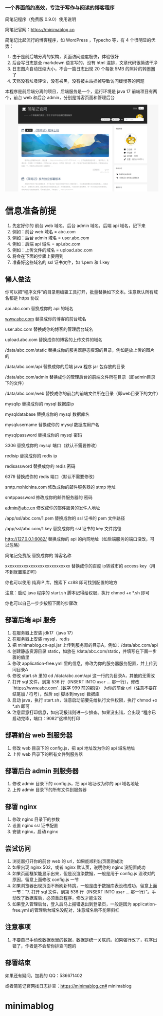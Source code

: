 ### 一个界面简约高效，专注于写作与阅读的博客程序

简笔记程序（免费版 0.9.0）使用说明

简笔记官网：https://minimablog.cn

简笔记比起流行的博客程序，如 WordPress ，Typecho 等，有 4 个很明显的优势：

1. 由于是前后端分离的架构，页面访问速度极快，体验很好
2. 后台写日志是全 markdown 语言写的，没有 html 混排，文章代码很简洁干净
3. 日志图片自动压缩大小，不会一篇日志出现 20 个每张 5MB 的照片的转圈圈了
4. 天然没有垃圾评论，没有被黑，没有被主站挂掉导致访问缓慢等的问题

本程序是前后端分离的项目，后端服务是一个，运行环境是 java 17
前端项目有两个，前台 web 和后台 admin，分别是博客页面和管理后台

![简笔记前台界面](%E5%9B%BE%E7%89%87.png)

# 信息准备前提
1. 先定好你的 前台 web 域名，后台 admin 域名，后端 api 域名，记下来
2. 例如：前台 web 域名 = abc.com
3. 例如：后台 admin 域名 = user.abc.com
4. 例如：后端 api 域名 = api.abc.com
5. 例如：上传文件的域名 = upload.abc.com
6. 将会在下面的步骤上要用到
7. 准备好这些域名的 ssl 证书文件，如 1.pem 和 1.key


## 懒人做法
你可以把“程序文件”的目录用编辑工具打开，批量替换如下文本。注意默认所有域名都是 https 协议

api.abc.com 替换成你的 api 的域名

www.abc.com 替换成你的博客的前台域名

user.abc.com 替换成你的博客的管理后台域名

upload.abc.com 替换成你的博客的上传文件的域名


/data/abc.com/static 替换成你的服务器静态资源的目录，例如是放上传的图片的

/data/abc.com/api 替换成你的后端 java 程序 jar 包存放的目录

/data/abc.com/admin 替换成你的管理后台的前端文件所在目录（即admin目录下的文件）

/data/abc.com/web 替换成你的前台的前端文件所在目录（即web目录下的文件）


mysqlip 替换成你的 mysql 数据库ip

mysqldatabase 替换成你的 mysql 数据库名

mysqlusername 替换成你的 mysql 数据库用户名

mysqlpassword 替换成你的 mysql 密码

3306 替换成你的 mysql 端口（默认不需要修改）


redisip 替换成你的 redis ip

redisassword 替换成你的 redis 密码

6379 替换成你的 redis 端口（默认不需要修改）


smtp.mxhichina.com 修改成你的邮件服务器的 stmp 地址

smtppassword 修改成你的邮件服务器的 密码

admin@abc.cn 修改成你的邮件服务的发件人地址


/app/ssl/abc.com/1.pem 替换成你的 ssl 证书的 pem 文件路径

/app/ssl/abc.com/1.key 替换成你的 ssl 证书的 key 文件路径

http://127.0.0.1:9082/ 替换成你的 api 的内网地址（如后端服务的端口没改，可以忽略）


简笔记免费版 替换成你的 博客名称

xxxxxxxxxxxxxxxxxxxxxxxxxxxx 替换成你的百度 ip转城市的 access key（用不到就置空即可）

你也可以使用 纯真IP 库，搜索下 cz88 即可找到配置的地方

注意：启动 java 程序的 start.sh 脚本记得给权限，执行 chmod +x *.sh 即可




你也可以自己一步步按照下面的步骤改

## 部署后端 api 服务
1. 在服务器上安装 jdk17（java 17）
2. 在服务器上安装 mysql，redis
3. 把 minimablog.cn-api.jar 上传到服务器的目录A，例如：/data/abc.com/api
4. 创建静态资源目录 static，如放在 /data/abc.com/static，并填写在下面一步骤的值里
5. 修改 application-free.yml 里的信息，修改为你的服务器服务配置，并上传到同目录A
6. 修改 start.sh 里的 cd /data/abc.com/api 这一行的为目录A，其他的无需改
7. 打开 sql 文件，到第 536 行（INSERT INTO `user` ... 那一行），修改 'https://www.abc.com'（数字 999 前的那段） 为你的前台 url（注意不要在结尾加 / 符号），然后 sql 脚本到mysql 数据库
8. 启动 java，执行 start.sh，注意启动前要先给执行文件权限，执行 chmod +x *.sh 即可
9. 注意留意打印信息，如出现报错则进一步排查。如果没出错，会出现 “程序已启动完毕，端口：9082”这样的打印


## 部署前台 web 到服务器
1. 修改 web 目录下的 config.js，把 api 地址改为你的 api 域名地址
2. 上传 web 目录下的所有文件到服务器


## 部署后台 admin 到服务器
1. 修改 admin 目录下的 config.js，把 api 地址改为你的 api 域名地址
2. 上传 admin 目录下的所有文件到服务器


## 部署 nginx
1. 修改 nginx 目录下的参数
2. 设置 nginx ssl 证书配置
3. 安装 nginx，启动 nginx


## 尝试访问
1. 浏览器打开你的前台 web 的 url，如果能顺利出页面则成功
2. 如果出现 nginx 502，或者 nginx 默认页，说明你的 nginx 没配置成功
3. 如果页面框架能显示出来，但是没渲染数据，一般是用于 config.js 没改对的原因，留意上面修改 config.js 一节
4. 如果浏览器出现页面不断刷新转跳，一般是由于数据库表没改成功，留意上面一节：“7. 打开 sql 文件，到第 536 行（INSERT INTO `user` ... 那一行）”。手动改了数据库后，必须重启程序，修改才能生效
5. 如果登入管理后台，登入后马上报错退出到登录页，一般是因为 application-free.yml 的管理后台域名没配对，注意域名后不能带斜杠

## 注意事项
1. 不要自己手动改数据表里的数据，数据是统一关联的。如果强行改了，程序出错了，作者是不会帮你排查问题的

## 部署结束
如果还有疑问，加我的 QQ：536671402

或者简笔记官网找日志排查：https://minimablog.cn# minimablog
# minimablog
